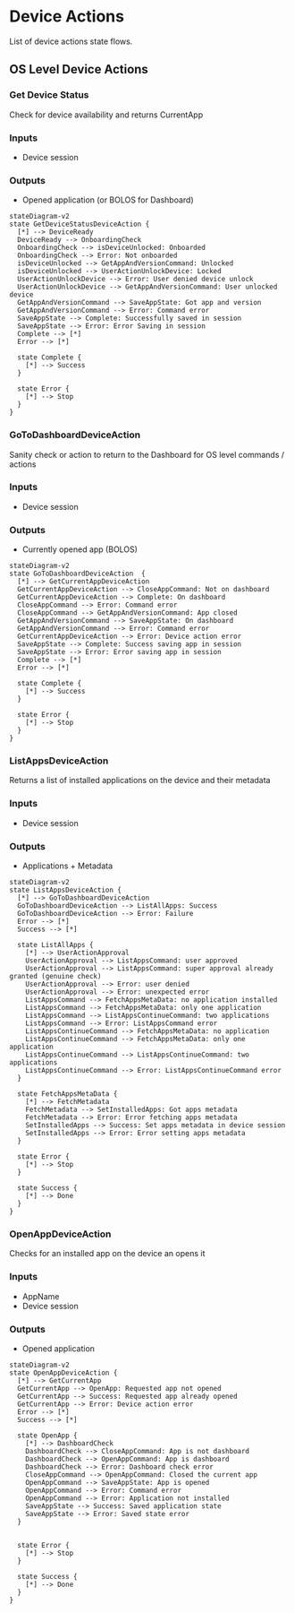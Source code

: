 # Device Actions

List of device actions state flows.

## OS Level Device Actions

### Get Device Status

Check for device availability and returns CurrentApp

### Inputs

- Device session

### Outputs

- Opened application (or BOLOS for Dashboard)

```mermaid
stateDiagram-v2
state GetDeviceStatusDeviceAction {
  [*] --> DeviceReady
  DeviceReady --> OnboardingCheck
  OnboardingCheck --> isDeviceUnlocked: Onboarded
  OnboardingCheck --> Error: Not onboarded
  isDeviceUnlocked --> GetAppAndVersionCommand: Unlocked
  isDeviceUnlocked --> UserActionUnlockDevice: Locked
  UserActionUnlockDevice --> Error: User denied device unlock
  UserActionUnlockDevice --> GetAppAndVersionCommand: User unlocked device
  GetAppAndVersionCommand --> SaveAppState: Got app and version
  GetAppAndVersionCommand --> Error: Command error
  SaveAppState --> Complete: Successfully saved in session
  SaveAppState --> Error: Error Saving in session
  Complete --> [*]
  Error --> [*]

  state Complete {
    [*] --> Success
  }

  state Error {
    [*] --> Stop
  }
}
```

### GoToDashboardDeviceAction

Sanity check or action to return to the Dashboard for OS level commands / actions

### Inputs

- Device session

### Outputs

- Currently opened app (BOLOS)

```mermaid
stateDiagram-v2
state GoToDashboardDeviceAction  {
  [*] --> GetCurrentAppDeviceAction
  GetCurrentAppDeviceAction --> CloseAppCommand: Not on dashboard
  GetCurrentAppDeviceAction --> Complete: On dashboard
  CloseAppCommand --> Error: Command error
  CloseAppCommand --> GetAppAndVersionCommand: App closed
  GetAppAndVersionCommand --> SaveAppState: On dashboard
  GetAppAndVersionCommand --> Error: Command error
  GetCurrentAppDeviceAction --> Error: Device action error
  SaveAppState --> Complete: Success saving app in session
  SaveAppState --> Error: Error saving app in session
  Complete --> [*]
  Error --> [*]

  state Complete {
    [*] --> Success
  }

  state Error {
    [*] --> Stop
  }
}
```

### ListAppsDeviceAction

Returns a list of installed applications on the device and their metadata

### Inputs

- Device session

### Outputs

- Applications + Metadata

```mermaid
stateDiagram-v2
state ListAppsDeviceAction {
  [*] --> GoToDashboardDeviceAction
  GoToDashboardDeviceAction --> ListAllApps: Success
  GoToDashboardDeviceAction --> Error: Failure
  Error --> [*]
  Success --> [*]

  state ListAllApps {
    [*] --> UserActionApproval
    UserActionApproval --> ListAppsCommand: user approved
    UserActionApproval --> ListAppsCommand: super approval already granted (genuine check)
    UserActionApproval --> Error: user denied
    UserActionApproval --> Error: unexpected error
    ListAppsCommand --> FetchAppsMetaData: no application installed
    ListAppsCommand --> FetchAppsMetaData: only one application
    ListAppsCommand --> ListAppsContinueCommand: two applications
    ListAppsCommand --> Error: ListAppsCommand error
    ListAppsContinueCommand --> FetchAppsMetaData: no application
    ListAppsContinueCommand --> FetchAppsMetaData: only one application
    ListAppsContinueCommand --> ListAppsContinueCommand: two applications
    ListAppsContinueCommand --> Error: ListAppsContinueCommand error
  }

  state FetchAppsMetaData {
    [*] --> FetchMetadata
    FetchMetadata --> SetInstalledApps: Got apps metadata
    FetchMetadata --> Error: Error fetching apps metadata
    SetInstalledApps --> Success: Set apps metadata in device session
    SetInstalledApps --> Error: Error setting apps metadata
  }

  state Error {
    [*] --> Stop
  }

  state Success {
    [*] --> Done
  }
}
```

### OpenAppDeviceAction

Checks for an installed app on the device an opens it

### Inputs

- AppName
- Device session

### Outputs

- Opened application

```mermaid
stateDiagram-v2
state OpenAppDeviceAction {
  [*] --> GetCurrentApp
  GetCurrentApp --> OpenApp: Requested app not opened
  GetCurrentApp --> Success: Requested app already opened
  GetCurrentApp --> Error: Device action error
  Error --> [*]
  Success --> [*]

  state OpenApp {
    [*] --> DashboardCheck
    DashboardCheck --> CloseAppCommand: App is not dashboard
    DashboardCheck --> OpenAppCommand: App is dashboard
    DashboardCheck --> Error: Dashboard check error
    CloseAppCommand --> OpenAppCommand: Closed the current app
    OpenAppCommand --> SaveAppState: App is opened
    OpenAppCommand --> Error: Command error
    OpenAppCommand --> Error: Application not installed
    SaveAppState --> Success: Saved application state
    SaveAppState --> Error: Saved state error
  }


  state Error {
    [*] --> Stop
  }

  state Success {
    [*] --> Done
  }
}
```
